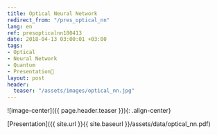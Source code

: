 ```yaml
---
title: Optical Neural Network
redirect_from: "/pres_optical_nn"
lang: en
ref: presopticalnn180413
date: 2018-04-13 03:00:01 +03:00
tags:
- Optical
- Neural Network
- Quantum
- Presentation🎯
layout: post
header:
  teaser: "/assets/images/optical_nn.jpg"
---
```


![image-center]({{ page.header.teaser }}){: .align-center}

[Presentation]({{ site.url }}{{ site.baseurl }}/assets/data/optical_nn.pdf)
